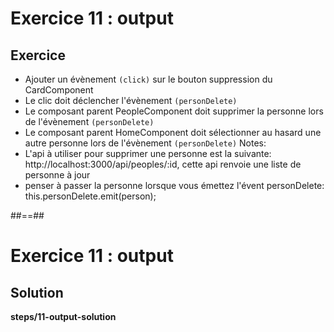 <!-- .slide: class="exercice" -->
# Exercice 11 : output
## Exercice

- Ajouter un évènement `(click)` sur le bouton suppression du CardComponent
- Le clic doit déclencher l'évènement `(personDelete)`
- Le composant parent PeopleComponent doit supprimer la personne lors de l'évènement `(personDelete)`
- Le composant parent HomeComponent doit sélectionner au hasard une autre personne lors de l'évènement `(personDelete)`
Notes:
- L'api à utiliser pour supprimer une personne est la suivante: http://localhost:3000/api/peoples/:id, cette api renvoie une liste de personne à jour
- penser à passer la personne lorsque vous émettez l'évent personDelete: this.personDelete.emit(person);

##==##

<!-- .slide: class="exercice full-center" -->
# Exercice 11 : output
## Solution
<b>steps/11-output-solution</b>
